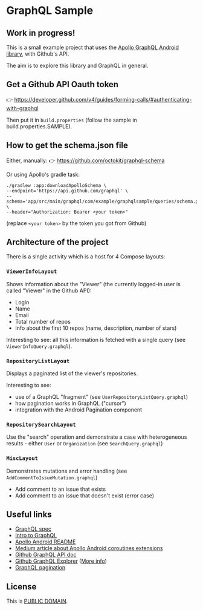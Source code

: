 # GraphQL Sample

## Work in progress!

This is a small example project that uses the [Apollo GraphQL Android library](https://github.com/apollographql/apollo-android),
with Github's API.

The aim is to explore this library and GraphQL in general.

## Get a Github API Oauth token

👉 https://developer.github.com/v4/guides/forming-calls/#authenticating-with-graphql

Then put it in `build.properties` (follow the sample in build.properties.SAMPLE).

## How to get the schema.json file

Either, manually:
👉 https://github.com/octokit/graphql-schema

Or using Apollo's gradle task:

```shell
./gradlew :app:downloadApolloSchema \
--endpoint='https://api.github.com/graphql' \
--schema='app/src/main/graphql/com/example/graphqlsample/queries/schema.graphqls'  \
--header="Authorization: Bearer <your token>"
```

(replace `<your token>` by the token you got from Github)

## Architecture of the project

There is a single activity which is a host for 4 Compose layouts:

### `ViewerInfoLayout`
Shows information about the "Viewer" (the currently logged-in user is called "Viewer" in the Github API):

- Login
- Name
- Email
- Total number of repos
- Info about the first 10 repos (name, description, number of stars)

Interesting to see: all this information is fetched with a single query (see `ViewerInfoQuery.graphql`).

### `RepositoryListLayout`

Displays a paginated list of the viewer's repositories.

Interesting to see:

- use of a GraphQL "fragment" (see `UserRepositoryListQuery.graphql`)
- how pagination works in GraphQL ("cursor")
- integration with the Android Pagination component

### `RepositorySearchLayout`

Use the "search" operation and demonstrate a case with heterogeneous results - either `User` or `Organization` (see `SearchQuery.graphql`)

### `MiscLayout`

Demonstrates mutations and error handling (see `AddCommentToIssueMutation.graphql`)

- Add comment to an issue that exists
- Add comment to an issue that doesn't exist (error case)

## Useful links

- [GraphQL spec](https://graphql.github.io/graphql-spec/June2018/#)
- [Intro to GraphQL](https://graphql.org/learn/)
- [Apollo Android README](https://github.com/apollographql/apollo-android)
- [Medium article about Apollo Android coroutines extensions](https://medium.com/dailymotion/consume-your-graphql-api-with-kotlin-coroutines-8dcf716712b2)
- [Github GraphQL API doc](https://developer.github.com/v4/)
- [Github GraphQL Explorer](https://developer.github.com/v4/explorer/) ([More info](https://developer.github.com/v4/guides/using-the-explorer/))
- [GraphQL pagination](https://graphql.org/learn/pagination/)


## License

This is [PUBLIC DOMAIN](https://creativecommons.org/publicdomain/zero/1.0/legalcode).

